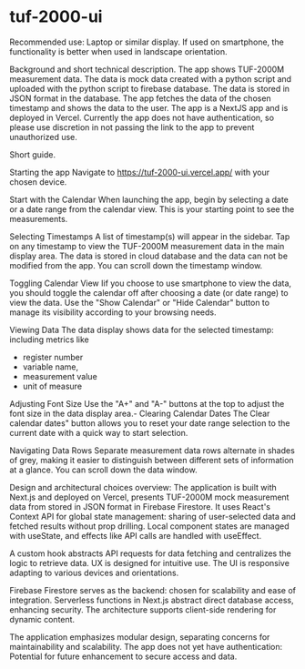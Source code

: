 # tuf-2000-ui

Recommended use: Laptop or similar display. If used on smartphone, the functionality is better when used in landscape orientation.

Background and short technical description.
The app shows TUF-2000M measurement data. The data is mock data created with a python script and uploaded with the python script to firebase database. The data is stored in JSON format in the database. The app fetches the data of the chosen timestamp and shows the data to the user. The app is a NextJS app and is deployed in Vercel. Currently the app does not have authentication, so please use discretion in not passing the link to the app to prevent unauthorized use.

Short guide.

Starting the app
Navigate to https://tuf-2000-ui.vercel.app/ with your chosen device.

Start with the Calendar
When launching the app, begin by selecting a date or a date range from the calendar view. This is your starting point to see the measurements.

Selecting Timestamps
A list of timestamp(s) will appear in the sidebar. Tap on any timestamp to view the TUF-2000M measurement data in the main display area. The data is stored in cloud database and the data can not be modified from the app. You can scroll down the timestamp window.

Toggling Calendar View
Iif you choose to use smartphone to view the data, you should toggle the calendar off after choosing a date (or date range) to view the data. Use the "Show Calendar" or "Hide Calendar" button to manage its visibility according to your browsing needs.

Viewing Data
The data display shows data for the selected timestamp: including metrics like

- register number
- variable name,
- measurement value
- unit of measure

Adjusting Font Size
Use the "A+" and "A-" buttons at the top to adjust the font size in the data display area.-
Clearing Calendar Dates
The Clear calendar dates" button allows you to reset your date range selection to the current date with a quick way to start selection.

Navigating Data Rows
Separate measurement data rows alternate in shades of grey, making it easier to distinguish between different sets of information at a glance. You can scroll down the data window.

Design and architectural choices overview:
The application is built with Next.js and deployed on Vercel, presents TUF-2000M mock measurement data from stored in JSON format in Firebase Firestore. It uses React's Context API for global state management: sharing of user-selected data and fetched results without prop drilling. Local component states are managed with useState, and effects like API calls are handled with useEffect.

A custom hook abstracts API requests for data fetching and centralizes the logic to retrieve data. UX is designed for intuitive use. The UI is responsive adapting to various devices and orientations.

Firebase Firestore serves as the backend: chosen for scalability and ease of integration. Serverless functions in Next.js abstract direct database access, enhancing security. The architecture supports client-side rendering for dynamic content.

The application emphasizes modular design, separating concerns for maintainability and scalability. The app does not yet have authentication: Potential for future enhancement to secure access and data.
